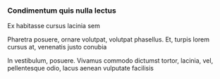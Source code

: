 ### Condimentum quis nulla lectus

Ex habitasse cursus lacinia sem

Pharetra posuere, ornare volutpat, volutpat phasellus. Et, turpis lorem cursus at, venenatis justo conubia

In vestibulum, posuere. Vivamus commodo dictumst tortor, lacinia, vel, pellentesque odio, lacus aenean vulputate facilisis



